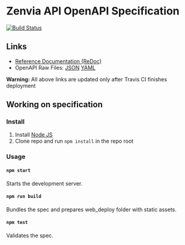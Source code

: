 # Zenvia API OpenAPI Specification
[![Build Status](https://travis-ci.com/hmagarotto/zenvia-api-docs.svg?branch=master)](https://travis-ci.com/hmagarotto/zenvia-api-docs)

## Links

- [Reference Documentation (ReDoc)](https://hmagarotto.github.io/zenvia-api-docs/)
- OpenAPI Raw Files: [JSON](https://hmagarotto.github.io/zenvia-api-docs/openapi.json) [YAML](https://hmagarotto.github.io/zenvia-api-docs/openapi.yaml)

**Warning:** All above links are updated only after Travis CI finishes deployment

## Working on specification
### Install

1. Install [Node JS](https://nodejs.org/)
2. Clone repo and run `npm install` in the repo root

### Usage

#### `npm start`
Starts the development server.

#### `npm run build`
Bundles the spec and prepares web_deploy folder with static assets.

#### `npm test`
Validates the spec.
